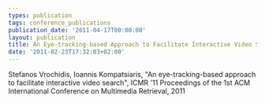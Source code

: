 ```yaml
---
types: publication
tags: conference_publications
publication_date: '2011-04-17T00:00:00'
layout: publication
title: An Eye-tracking-based Approach to Facilitate Interactive Video Search
date: '2011-02-23T17:32:03+02:00'
---
```

Stefanos Vrochidis, Ioannis Kompatsiaris, "An eye-tracking-based approach to facilitate interactive video search", ICMR '11 Proceedings of the 1st ACM International Conference on Multimedia Retrieval, 2011